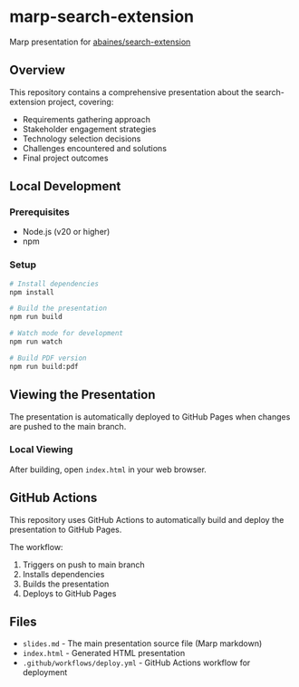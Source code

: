 # marp-search-extension

Marp presentation for [abaines/search-extension](https://github.com/abaines/search-extension)

## Overview

This repository contains a comprehensive presentation about the search-extension project, covering:
- Requirements gathering approach
- Stakeholder engagement strategies
- Technology selection decisions
- Challenges encountered and solutions
- Final project outcomes

## Local Development

### Prerequisites
- Node.js (v20 or higher)
- npm

### Setup

```bash
# Install dependencies
npm install

# Build the presentation
npm run build

# Watch mode for development
npm run watch

# Build PDF version
npm run build:pdf
```

## Viewing the Presentation

The presentation is automatically deployed to GitHub Pages when changes are pushed to the main branch.

### Local Viewing
After building, open `index.html` in your web browser.

## GitHub Actions

This repository uses GitHub Actions to automatically build and deploy the presentation to GitHub Pages.

The workflow:
1. Triggers on push to main branch
2. Installs dependencies
3. Builds the presentation
4. Deploys to GitHub Pages

## Files

- `slides.md` - The main presentation source file (Marp markdown)
- `index.html` - Generated HTML presentation
- `.github/workflows/deploy.yml` - GitHub Actions workflow for deployment

